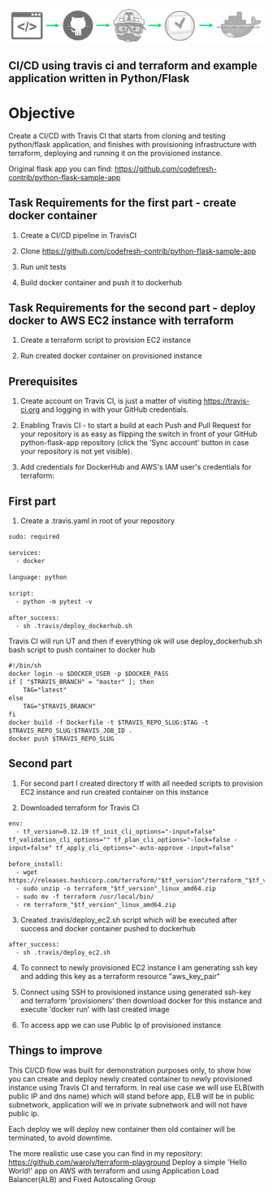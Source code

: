 ![ci-cd](images/ci-cd.png)

## CI/CD using travis ci and terraform and example application written in Python/Flask

# Objective

 Create a CI/CD with Travis CI that starts from cloning and testing python/flask application, and finishes with provisioning infrastructure with terraform, deploying and running it on the provisioned instance.

 Original flask app you can find: https://github.com/codefresh-contrib/python-flask-sample-app

## Task Requirements for the first part - create docker container

1. Create a CI/CD pipeline in TravisCI

2. Clone https://github.com/codefresh-contrib/python-flask-sample-app

3. Run unit tests

4. Build docker container and push it to dockerhub


## Task Requirements for the second part - deploy docker to AWS EC2 instance with terraform

1. Create a terraform script to provision EC2 instance

4. Run created docker container on provisioned instance

## Prerequisites

1. Create account on Travis CI, is just a matter of visiting https://travis-ci.org and logging in with your GitHub credentials.

2. Enabling Travis CI - to start a build at each Push and Pull Request for your repository is as easy as flipping the switch in front of your GitHub python-flask-app repository (click the ‘Sync account’ button in case your repository is not yet visible).

3. Add credentials for DockerHub and AWS's IAM user's credentials for terraform:

## First part

1. Create a .travis.yaml in root of your repository

```
sudo: required

services:
  - docker

language: python

script:
  - python -m pytest -v

after_success:
  - sh .travis/deploy_dockerhub.sh

```

Travis CI will run UT and then if everything ok will use deploy_dockerhub.sh bash script to push container to docker hub

```
#!/bin/sh
docker login -u $DOCKER_USER -p $DOCKER_PASS
if [ "$TRAVIS_BRANCH" = "master" ]; then
    TAG="latest"
else
    TAG="$TRAVIS_BRANCH"
fi
docker build -f Dockerfile -t $TRAVIS_REPO_SLUG:$TAG -t $TRAVIS_REPO_SLUG:$TRAVIS_JOB_ID .
docker push $TRAVIS_REPO_SLUG

```

## Second part

1. For second part I created directory tf with all needed scripts to provision EC2 instance and run created container on this instance

2. Downloaded terraform for Travis CI

```
env:
  - tf_version=0.12.19 tf_init_cli_options="-input=false" tf_validation_cli_options="" tf_plan_cli_options="-lock=false -input=false" tf_apply_cli_options="-auto-approve -input=false"

before_install:
  - wget https://releases.hashicorp.com/terraform/"$tf_version"/terraform_"$tf_version"_linux_amd64.zip
  - sudo unzip -o terraform_"$tf_version"_linux_amd64.zip
  - sudo mv -f terraform /usr/local/bin/
  - rm terraform_"$tf_version"_linux_amd64.zip

```

3. Created .travis/deploy_ec2.sh script which will be executed after success and docker container pushed to dockerhub

```
after_success:
  - sh .travis/deploy_ec2.sh

```

4. To connect to newly provisioned EC2 instance I am generating ssh key and adding this key as a terraform resource "aws_key_pair" 

5. Connect using SSH to provisioned instance using generated ssh-key and terraform 'provisioners' then download docker for this instance and execute 'docker run' with last created image

6. To access app we can use Public Ip of provisioned instance

## Things to improve

This CI/CD flow was built for demonstration purposes only, to show how you can create and deploy newly created container to newly provisioned instance using Travis CI and terraform.
In real use case we will use ELB(with public IP and dns name) which will stand before app, ELB will be in public subnetwork, application will we in private subnetwork and will not have public ip.

Each deploy we will deploy new container then old container will be terminated, to avoid downtime.

The more realistic use case you can find in my repository: https://github.com/warolv/terraform-playground
Deploy a simple 'Hello World!' app on AWS with terraform and using Application Load Balancer(ALB) and Fixed Autoscaling Group
